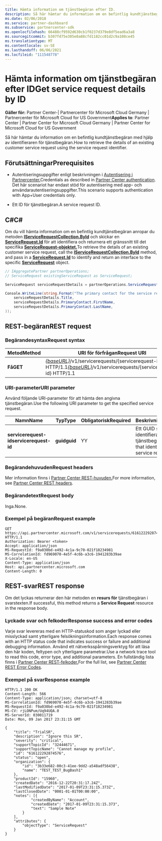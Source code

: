 ```yaml
---
title: Hämta information om tjänstbegäran efter ID.
description: Så här hämtar du information om en befintlig kundtjänstbegäran efter ID.
ms.date: 02/06/2018
ms.service: partner-dashboard
ms.subservice: partnercenter-sdk
ms.openlocfilehash: 66488cf9592d630cb1f0237d379e8df5ead6a3a8
ms.sourcegitcommit: b307fd75e305e0a88cfd1182cc01d2c9a108ce45
ms.translationtype: MT
ms.contentlocale: sv-SE
ms.lasthandoff: 06/06/2021
ms.locfileid: "111548778"
---
```

# <a name="get-service-request-details-by-id"></a><span data-ttu-id="2d161-103">Hämta information om tjänstbegäran efter ID</span><span class="sxs-lookup"><span data-stu-id="2d161-103">Get service request details by ID</span></span>

<span data-ttu-id="2d161-104">**Gäller för:** Partner Center-| Partnercenter för Microsoft Cloud Germany | Partnercenter för Microsoft Cloud for US Government</span><span class="sxs-lookup"><span data-stu-id="2d161-104">**Applies to**: Partner Center | Partner Center for Microsoft Cloud Germany | Partner Center for Microsoft Cloud for US Government</span></span>

<span data-ttu-id="2d161-105">Så här hämtar du information om en befintlig kundtjänstbegäran med hjälp av identifieraren för tjänstbegäran.</span><span class="sxs-lookup"><span data-stu-id="2d161-105">How to retrieve the details of an existing customer service request using the service request identifier.</span></span>

## <a name="prerequisites"></a><span data-ttu-id="2d161-106">Förutsättningar</span><span class="sxs-lookup"><span data-stu-id="2d161-106">Prerequisites</span></span>

- <span data-ttu-id="2d161-107">Autentiseringsuppgifter enligt beskrivningen i [Autentisering i Partnercenter.](partner-center-authentication.md)</span><span class="sxs-lookup"><span data-stu-id="2d161-107">Credentials as described in [Partner Center authentication](partner-center-authentication.md).</span></span> <span data-ttu-id="2d161-108">Det här scenariot har endast stöd för autentisering med app- och användarautentiseringsuppgifter.</span><span class="sxs-lookup"><span data-stu-id="2d161-108">This scenario supports authentication with App+User credentials only.</span></span>

- <span data-ttu-id="2d161-109">Ett ID för tjänstbegäran.</span><span class="sxs-lookup"><span data-stu-id="2d161-109">A service request ID.</span></span>

## <a name="c"></a><span data-ttu-id="2d161-110">C\#</span><span class="sxs-lookup"><span data-stu-id="2d161-110">C\#</span></span>

<span data-ttu-id="2d161-111">Om du vill hämta information om en befintlig kundtjänstbegäran anropar du metoden [**IServiceRequestCollection.ById**](/dotnet/api/microsoft.store.partnercenter.servicerequests.iservicerequestcollection.byid) och skickar en [**ServiceRequest.Id**](/dotnet/api/microsoft.store.partnercenter.models.servicerequests.servicerequest.id#Microsoft_Store_PartnerCenter_Models_ServiceRequests_ServiceRequest_Id) för att identifiera och returnera ett gränssnitt till det specifika [**ServiceRequest-objektet.**](/dotnet/api/microsoft.store.partnercenter.models.servicerequests.servicerequest)</span><span class="sxs-lookup"><span data-stu-id="2d161-111">To retrieve the details of an existing customer service request, call the [**IServiceRequestCollection.ById**](/dotnet/api/microsoft.store.partnercenter.servicerequests.iservicerequestcollection.byid) method, and pass in a [**ServiceRequest.Id**](/dotnet/api/microsoft.store.partnercenter.models.servicerequests.servicerequest.id#Microsoft_Store_PartnerCenter_Models_ServiceRequests_ServiceRequest_Id) to identify and return an interface to the specific [**ServiceRequest**](/dotnet/api/microsoft.store.partnercenter.models.servicerequests.servicerequest) object.</span></span>

``` csharp
// IAggregatePartner partnerOperations;
// ServiceRequest existingServiceRequest as ServiceRequest;

ServiceRequest serviceRequestDetails = partnerOperations.ServiceRequests.ById(existingServiceRequest.Id).Get();

Console.WriteLine(string.Format("The primary contact for the service request {0} is {1} {2}.",
    serviceRequestDetails.Title,
    serviceRequestDetails.PrimaryContact.FirstName,
    serviceRequestDetails.PrimaryContact.LastName,
));
```

## <a name="rest-request"></a><span data-ttu-id="2d161-112">REST-begäran</span><span class="sxs-lookup"><span data-stu-id="2d161-112">REST request</span></span>

### <a name="request-syntax"></a><span data-ttu-id="2d161-113">Begärandesyntax</span><span class="sxs-lookup"><span data-stu-id="2d161-113">Request syntax</span></span>

| <span data-ttu-id="2d161-114">Metod</span><span class="sxs-lookup"><span data-stu-id="2d161-114">Method</span></span>    | <span data-ttu-id="2d161-115">URI för förfrågan</span><span class="sxs-lookup"><span data-stu-id="2d161-115">Request URI</span></span>                                                                                 |
|-----------|---------------------------------------------------------------------------------------------|
| <span data-ttu-id="2d161-116">**Få**</span><span class="sxs-lookup"><span data-stu-id="2d161-116">**GET**</span></span> | <span data-ttu-id="2d161-117">[*{baseURL}*](partner-center-rest-urls.md)/v1/servicerequests/{servicerequest-id} HTTP/1.1</span><span class="sxs-lookup"><span data-stu-id="2d161-117">[*{baseURL}*](partner-center-rest-urls.md)/v1/servicerequests/{servicerequest-id} HTTP/1.1</span></span>  |

### <a name="uri-parameter"></a><span data-ttu-id="2d161-118">URI-parameter</span><span class="sxs-lookup"><span data-stu-id="2d161-118">URI parameter</span></span>

<span data-ttu-id="2d161-119">Använd följande URI-parameter för att hämta den angivna tjänstbegäran.</span><span class="sxs-lookup"><span data-stu-id="2d161-119">Use the following URI parameter to get the specified service request.</span></span>

| <span data-ttu-id="2d161-120">Namn</span><span class="sxs-lookup"><span data-stu-id="2d161-120">Name</span></span>                  | <span data-ttu-id="2d161-121">Typ</span><span class="sxs-lookup"><span data-stu-id="2d161-121">Type</span></span>     | <span data-ttu-id="2d161-122">Obligatorisk</span><span class="sxs-lookup"><span data-stu-id="2d161-122">Required</span></span> | <span data-ttu-id="2d161-123">Beskrivning</span><span class="sxs-lookup"><span data-stu-id="2d161-123">Description</span></span>                                 |
|-----------------------|----------|----------|---------------------------------------------|
| <span data-ttu-id="2d161-124">**servicerequest-id**</span><span class="sxs-lookup"><span data-stu-id="2d161-124">**servicerequest-id**</span></span> | <span data-ttu-id="2d161-125">**guid**</span><span class="sxs-lookup"><span data-stu-id="2d161-125">**guid**</span></span> | <span data-ttu-id="2d161-126">Y</span><span class="sxs-lookup"><span data-stu-id="2d161-126">Y</span></span>        | <span data-ttu-id="2d161-127">Ett GUID som identifierar tjänstbegäran.</span><span class="sxs-lookup"><span data-stu-id="2d161-127">A GUID that identifies the service request.</span></span> |

### <a name="request-headers"></a><span data-ttu-id="2d161-128">Begärandehuvuden</span><span class="sxs-lookup"><span data-stu-id="2d161-128">Request headers</span></span>

<span data-ttu-id="2d161-129">Mer information finns i [Partner Center REST-huvuden.](headers.md)</span><span class="sxs-lookup"><span data-stu-id="2d161-129">For more information, see [Partner Center REST headers](headers.md).</span></span>

### <a name="request-body"></a><span data-ttu-id="2d161-130">Begärandetext</span><span class="sxs-lookup"><span data-stu-id="2d161-130">Request body</span></span>

<span data-ttu-id="2d161-131">Inga.</span><span class="sxs-lookup"><span data-stu-id="2d161-131">None.</span></span>

### <a name="request-example"></a><span data-ttu-id="2d161-132">Exempel på begäran</span><span class="sxs-lookup"><span data-stu-id="2d161-132">Request example</span></span>

```http
GET https://api.partnercenter.microsoft.com/v1/servicerequests/616122292874576 HTTP/1.1
Authorization: Bearer <token>
Accept: application/json
MS-RequestId: f9a030bd-e492-4c1a-9c70-021f18234981
MS-CorrelationId: fd969070-4e5f-4c6b-a3c6-1941283b39ae
X-Locale: en-US
Content-Type: application/json
Host: api.partnercenter.microsoft.com
Content-Length: 0
```

## <a name="rest-response"></a><span data-ttu-id="2d161-133">REST-svar</span><span class="sxs-lookup"><span data-stu-id="2d161-133">REST response</span></span>

<span data-ttu-id="2d161-134">Om det lyckas returnerar den här metoden en **resurs för** tjänstbegäran i svarstexten.</span><span class="sxs-lookup"><span data-stu-id="2d161-134">If successful, this method returns a **Service Request** resource in the response body.</span></span>

### <a name="response-success-and-error-codes"></a><span data-ttu-id="2d161-135">Lyckade svar och felkoder</span><span class="sxs-lookup"><span data-stu-id="2d161-135">Response success and error codes</span></span>

<span data-ttu-id="2d161-136">Varje svar levereras med en HTTP-statuskod som anger lyckad eller misslyckad samt ytterligare felsökningsinformation.</span><span class="sxs-lookup"><span data-stu-id="2d161-136">Each response comes with an HTTP status code that indicates success or failure and additional debugging information.</span></span> <span data-ttu-id="2d161-137">Använd ett nätverksspårningsverktyg för att läsa den här koden, feltypen och ytterligare parametrar.</span><span class="sxs-lookup"><span data-stu-id="2d161-137">Use a network trace tool to read this code, error type, and additional parameters.</span></span> <span data-ttu-id="2d161-138">En fullständig lista finns i [Partner Center REST-felkoder.](error-codes.md)</span><span class="sxs-lookup"><span data-stu-id="2d161-138">For the full list, see [Partner Center REST Error Codes](error-codes.md).</span></span>

### <a name="response-example"></a><span data-ttu-id="2d161-139">Exempel på svar</span><span class="sxs-lookup"><span data-stu-id="2d161-139">Response example</span></span>

```http
HTTP/1.1 200 OK
Content-Length: 566
Content-Type: application/json; charset=utf-8
MS-CorrelationId: fd969070-4e5f-4c6b-a3c6-1941283b39ae
MS-RequestId: f9a030bd-e492-4c1a-9c70-021f18234981
MS-CV: rjLONPum/Uq94UQA.0
MS-ServerId: 030011719
Date: Mon, 09 Jan 2017 23:31:15 GMT

{
    "title": "TrialSR",
    "description": "Ignore this SR",
    "severity": "critical",
    "supportTopicId": "32444671",
    "supportTopicName": "Cannot manage my profile",
    "id": "616122292874576",
    "status": "open",
    "organization": {
        "id": "3b33e682-00c3-41ee-9dd2-a548adf56438",
        "name": "TEST_TEST_BugBash1"
    },
    "productId": "15960",
    "createdDate": "2016-12-22T20:31:17.24Z",
    "lastModifiedDate": "2017-01-09T23:31:15.373Z",
    "lastClosedDate": "0001-01-01T00:00:00",
    "notes": [{
            "createdByName": "Account",
            "createdDate": "2017-01-09T23:31:15.373",
            "text": "Sample Note"
        }
    ],
    "attributes": {
        "objectType": "ServiceRequest"
    }
}
```
